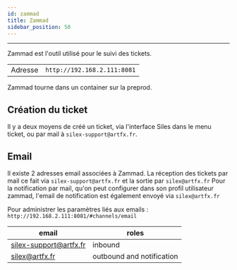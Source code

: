 ```yaml
---
id: zammad
title: Zammad
sidebar_position: 50
---
```

---

Zammad est l'outil utilisé pour le suivi des tickets.

|         |                             |
| ------- | --------------------------- |
| Adresse | `http://192.168.2.111:8081` |

Zammad tourne dans un container sur la preprod.

## Création du ticket

Il y a deux moyens de créé un ticket, via l'interface Siles dans le menu ticket, ou par mail à `silex-support@artfx.fr`.

## Email

Il existe 2 adresses email associées à Zammad.
La réception des tickets par mail ce fait via `silex-support@artfx.fr` et la sortie par `silex@artfx.fr`
Pour la notification par mail, qu'on peut configurer dans son profil utilisateur zammad, l'email de notification est également envoyé via `silex@artfx.fr`

Pour administrer les paramètres liés aux emails : `http://192.168.2.111:8081/#channels/email`

| email                  | roles                     |
| ---------------------- | ------------------------- |
| silex-support@artfx.fr | inbound                   |
| silex@artfx.fr         | outbound and notification |
